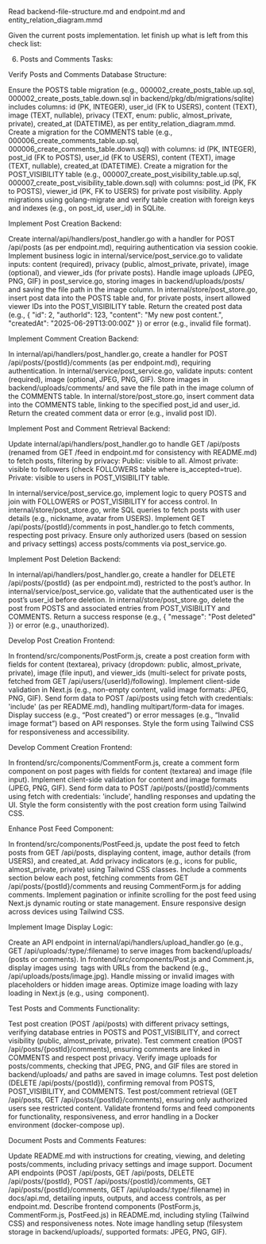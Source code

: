 Read backend-file-structure.md and endpoint.md and entity_relation_diagram.mmd

Given the current posts implementation. let finish up what is left from this check list:

6. Posts and Comments
Tasks:

Verify Posts and Comments Database Structure:

Ensure the POSTS table migration (e.g., 000002_create_posts_table.up.sql, 000002_create_posts_table.down.sql in backend/pkg/db/migrations/sqlite) includes columns: id (PK, INTEGER), user_id (FK to USERS), content (TEXT), image (TEXT, nullable), privacy (TEXT, enum: public, almost_private, private), created_at (DATETIME), as per entity_relation_diagram.mmd.
Create a migration for the COMMENTS table (e.g., 000006_create_comments_table.up.sql, 000006_create_comments_table.down.sql) with columns: id (PK, INTEGER), post_id (FK to POSTS), user_id (FK to USERS), content (TEXT), image (TEXT, nullable), created_at (DATETIME).
Create a migration for the POST_VISIBILITY table (e.g., 000007_create_post_visibility_table.up.sql, 000007_create_post_visibility_table.down.sql) with columns: post_id (PK, FK to POSTS), viewer_id (PK, FK to USERS) for private post visibility.
Apply migrations using golang-migrate and verify table creation with foreign keys and indexes (e.g., on post_id, user_id) in SQLite.


Implement Post Creation Backend:

Create internal/api/handlers/post_handler.go with a handler for POST /api/posts (as per endpoint.md), requiring authentication via session cookie.
Implement business logic in internal/service/post_service.go to validate inputs: content (required), privacy (public, almost_private, private), image (optional), and viewer_ids (for private posts).
Handle image uploads (JPEG, PNG, GIF) in post_service.go, storing images in backend/uploads/posts/ and saving the file path in the image column.
In internal/store/post_store.go, insert post data into the POSTS table and, for private posts, insert allowed viewer IDs into the POST_VISIBILITY table.
Return the created post data (e.g., { "id": 2, "authorId": 123, "content": "My new post content.", "createdAt": "2025-06-29T13:00:00Z" }) or error (e.g., invalid file format).


Implement Comment Creation Backend:

In internal/api/handlers/post_handler.go, create a handler for POST /api/posts/{postId}/comments (as per endpoint.md), requiring authentication.
In internal/service/post_service.go, validate inputs: content (required), image (optional, JPEG, PNG, GIF).
Store images in backend/uploads/comments/ and save the file path in the image column of the COMMENTS table.
In internal/store/post_store.go, insert comment data into the COMMENTS table, linking to the specified post_id and user_id.
Return the created comment data or error (e.g., invalid post ID).


Implement Post and Comment Retrieval Backend:

Update internal/api/handlers/post_handler.go to handle GET /api/posts (renamed from GET /feed in endpoint.md for consistency with README.md) to fetch posts, filtering by privacy:
Public: visible to all.
Almost private: visible to followers (check FOLLOWERS table where is_accepted=true).
Private: visible to users in POST_VISIBILITY table.


In internal/service/post_service.go, implement logic to query POSTS and join with FOLLOWERS or POST_VISIBILITY for access control.
In internal/store/post_store.go, write SQL queries to fetch posts with user details (e.g., nickname, avatar from USERS).
Implement GET /api/posts/{postId}/comments in post_handler.go to fetch comments, respecting post privacy.
Ensure only authorized users (based on session and privacy settings) access posts/comments via post_service.go.


Implement Post Deletion Backend:

In internal/api/handlers/post_handler.go, create a handler for DELETE /api/posts/{postId} (as per endpoint.md), restricted to the post’s author.
In internal/service/post_service.go, validate that the authenticated user is the post’s user_id before deletion.
In internal/store/post_store.go, delete the post from POSTS and associated entries from POST_VISIBILITY and COMMENTS.
Return a success response (e.g., { "message": "Post deleted" }) or error (e.g., unauthorized).


Develop Post Creation Frontend:

In frontend/src/components/PostForm.js, create a post creation form with fields for content (textarea), privacy (dropdown: public, almost_private, private), image (file input), and viewer_ids (multi-select for private posts, fetched from GET /api/users/{userId}/following).
Implement client-side validation in Next.js (e.g., non-empty content, valid image formats: JPEG, PNG, GIF).
Send form data to POST /api/posts using fetch with credentials: 'include' (as per README.md), handling multipart/form-data for images.
Display success (e.g., “Post created”) or error messages (e.g., “Invalid image format”) based on API responses.
Style the form using Tailwind CSS for responsiveness and accessibility.


Develop Comment Creation Frontend:

In frontend/src/components/CommentForm.js, create a comment form component on post pages with fields for content (textarea) and image (file input).
Implement client-side validation for content and image formats (JPEG, PNG, GIF).
Send form data to POST /api/posts/{postId}/comments using fetch with credentials: 'include', handling responses and updating the UI.
Style the form consistently with the post creation form using Tailwind CSS.


Enhance Post Feed Component:

In frontend/src/components/PostFeed.js, update the post feed to fetch posts from GET /api/posts, displaying content, image, author details (from USERS), and created_at.
Add privacy indicators (e.g., icons for public, almost_private, private) using Tailwind CSS classes.
Include a comments section below each post, fetching comments from GET /api/posts/{postId}/comments and reusing CommentForm.js for adding comments.
Implement pagination or infinite scrolling for the post feed using Next.js dynamic routing or state management.
Ensure responsive design across devices using Tailwind CSS.


Implement Image Display Logic:

Create an API endpoint in internal/api/handlers/upload_handler.go (e.g., GET /api/uploads/:type/:filename) to serve images from backend/uploads/ (posts or comments).
In frontend/src/components/Post.js and Comment.js, display images using <img> tags with URLs from the backend (e.g., /api/uploads/posts/image.jpg).
Handle missing or invalid images with placeholders or hidden image areas.
Optimize image loading with lazy loading in Next.js (e.g., using <Image> component).


Test Posts and Comments Functionality:

Test post creation (POST /api/posts) with different privacy settings, verifying database entries in POSTS and POST_VISIBILITY, and correct visibility (public, almost_private, private).
Test comment creation (POST /api/posts/{postId}/comments), ensuring comments are linked in COMMENTS and respect post privacy.
Verify image uploads for posts/comments, checking that JPEG, PNG, and GIF files are stored in backend/uploads/ and paths are saved in image columns.
Test post deletion (DELETE /api/posts/{postId}), confirming removal from POSTS, POST_VISIBILITY, and COMMENTS.
Test post/comment retrieval (GET /api/posts, GET /api/posts/{postId}/comments), ensuring only authorized users see restricted content.
Validate frontend forms and feed components for functionality, responsiveness, and error handling in a Docker environment (docker-compose up).


Document Posts and Comments Features:

Update README.md with instructions for creating, viewing, and deleting posts/comments, including privacy settings and image support.
Document API endpoints (POST /api/posts, GET /api/posts, DELETE /api/posts/{postId}, POST /api/posts/{postId}/comments, GET /api/posts/{postId}/comments, GET /api/uploads/:type/:filename) in docs/api.md, detailing inputs, outputs, and access controls, as per endpoint.md.
Describe frontend components (PostForm.js, CommentForm.js, PostFeed.js) in README.md, including styling (Tailwind CSS) and responsiveness notes.
Note image handling setup (filesystem storage in backend/uploads/, supported formats: JPEG, PNG, GIF).